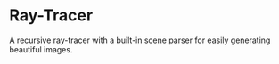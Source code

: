 # Ray-Tracer
A recursive ray-tracer with a built-in scene parser for easily generating beautiful images.
